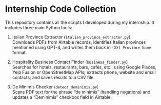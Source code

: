 

# Internship Code Collection



This repository contains all the scripts I developed during my internship. It includes three main Python tools:

1. Italian Province Extractor (`italian_province_extractor.py`)  
   Downloads PDFs from Airtable records, identifies Italian provinces mentioned using GPT-4, and writes them back in `(XX) Province Name` format.

2. Hospitality Business Contact Finder (`business_finder.py`)  
   Searches for hotels, restaurants, bars, cafés, etc., using Google Places, Yelp Fusion or OpenStreetMap APIs; extracts phone, website and email contacts; and saves results to a CSV file.

3. De Minimis Checker (`detect_deminimis.py`)  
   Scans PDF text for the phrase “de minimis” (handling negations) and updates a “Deminimis” checkbox field in Airtable.



